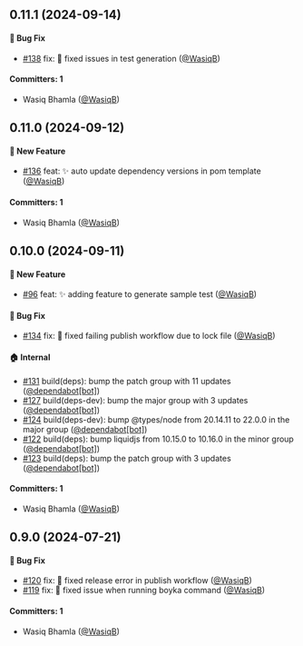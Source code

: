 


## 0.11.1 (2024-09-14)

#### :bug: Bug Fix
* [#138](https://github.com/BoykaFramework/boyka-cli/pull/138) fix: :bug: fixed issues in test generation ([@WasiqB](https://github.com/WasiqB))

#### Committers: 1
- Wasiq Bhamla ([@WasiqB](https://github.com/WasiqB))

## 0.11.0 (2024-09-12)

#### :rocket: New Feature
* [#136](https://github.com/BoykaFramework/boyka-cli/pull/136) feat: :sparkles: auto update dependency versions in pom template ([@WasiqB](https://github.com/WasiqB))

#### Committers: 1
- Wasiq Bhamla ([@WasiqB](https://github.com/WasiqB))

## 0.10.0 (2024-09-11)

#### :rocket: New Feature
* [#96](https://github.com/BoykaFramework/boyka-cli/pull/96) feat: :sparkles: adding feature to generate sample test ([@WasiqB](https://github.com/WasiqB))

#### :bug: Bug Fix
* [#134](https://github.com/BoykaFramework/boyka-cli/pull/134) fix: :bug: fixed failing publish workflow due to lock file ([@WasiqB](https://github.com/WasiqB))

#### :house: Internal
* [#131](https://github.com/BoykaFramework/boyka-cli/pull/131) build(deps): bump the patch group with 11 updates ([@dependabot[bot]](https://github.com/apps/dependabot))
* [#127](https://github.com/BoykaFramework/boyka-cli/pull/127) build(deps-dev): bump the major group with 3 updates ([@dependabot[bot]](https://github.com/apps/dependabot))
* [#124](https://github.com/BoykaFramework/boyka-cli/pull/124) build(deps-dev): bump @types/node from 20.14.11 to 22.0.0 in the major group ([@dependabot[bot]](https://github.com/apps/dependabot))
* [#122](https://github.com/BoykaFramework/boyka-cli/pull/122) build(deps): bump liquidjs from 10.15.0 to 10.16.0 in the minor group ([@dependabot[bot]](https://github.com/apps/dependabot))
* [#123](https://github.com/BoykaFramework/boyka-cli/pull/123) build(deps): bump the patch group with 3 updates ([@dependabot[bot]](https://github.com/apps/dependabot))

#### Committers: 1
- Wasiq Bhamla ([@WasiqB](https://github.com/WasiqB))

## 0.9.0 (2024-07-21)

#### :bug: Bug Fix

- [#120](https://github.com/BoykaFramework/boyka-cli/pull/120) fix: :bug: fixed release error in publish workflow ([@WasiqB](https://github.com/WasiqB))
- [#119](https://github.com/BoykaFramework/boyka-cli/pull/119) fix: :bug: fixed issue when running boyka command ([@WasiqB](https://github.com/WasiqB))

#### Committers: 1

- Wasiq Bhamla ([@WasiqB](https://github.com/WasiqB))

